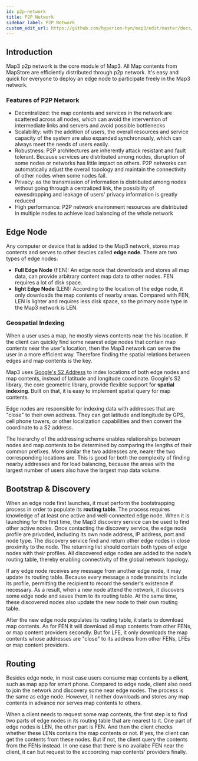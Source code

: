 ```yaml
---
id: p2p-network
title: P2P Network
sidebar_label: P2P Network
custom_edit_url: https://github.com/hyperion-hyn/map3/edit/master/docs/p2p-network.md
---
```


## Introduction

Map3 p2p network is the core module of Map3. All Map contents from MapStore are efficiently distributed through p2p network. It's easy and quick for everyone to deploy an edge node to participate freely in the Map3 network.



### Features of P2P Network

* Decentralized: the map contents and services in the network are scattered across all nodes, which can avoid the intervention of intermediate links and servers and avoid possible bottlenecks
* Scalability: with the addition of users, the overall resources and service capacity of the system are also expanded synchronously, which can always meet the needs of users easily.
* Robustness: P2P architectures are inherently attack resistant and fault tolerant. Because services are distributed among nodes, disruption of some nodes or networks has little impact on others. P2P networks can automatically adjust the overall topology and maintain the connectivity of other nodes when some nodes fail. 
* Privacy: as the transmission of information is distributed among nodes without going through a centralized link, the possibility of eavesdropping and leakage of users' privacy information is greatly reduced
* High performance: P2P network environment resources are distributed in multiple nodes to achieve load balancing of the whole network



## Edge Node

Any computer or device that is added to the Map3 network, stores map contents and serves to other devcies called **edge node**. There are two types of edge nodes:

* **Full Edge Node** (FEN): An edge node that downloads and stores all map data, can provide arbitrary content map data to other nodes. FEN requires a lot of disk space. 
* **light Edge Node** (LEN): According to the location of the edge node, it only downloads the map contents of nearby areas. Compared with FEN, LEN is lighter and requires less disk space, so the primary node type in the Map3 network is LEN.



### Geospatial Indexing

When a user uses a map, he mostly views contents near the his location. If the client can quickly find some nearest edge nodes that contain map contents near the user's location, then the Map3 network can serve the user in a more efficient way. Therefore finding the spatial relations between edges and map contents is the key.

Map3 uses [Google's S2 Address](http://s2geometry.io/devguide/s2cell_hierarchy.html) to index locations of both edge nodes and map contents, instead of latitude and longitude coordinate. Google's S2 library, the core geometric library, provide flexible support for **spatial indexing**. Built on that, it is easy to implement spatial query for map contents. 

Edge nodes are responsible for indexing data with addresses that are "close" to their own address. They can get latitude and longitude by GPS, cell phone towers, or other localization capabilities and then convert the coordinate to a S2 address.

The hierarchy of the addressing scheme enables relationships between nodes and map contents to be determined by comparing the lengths of their common prefixes. More similar the two addresses are, nearer the two corresponding locations are. This is good for both the complexity of finding nearby addresses and for load balancing, because the areas with the largest number of users also have the largest map data volume.



## Bootstrap & Discovery

When an edge node first launches, it must perform the bootstrapping process in order to populate its **routing table**. The process requires knowledge of at least one active and well-connected edge node. When it is launching for the first time, the Map3 discovery service can be used to find other active nodes. Once contacting the discovery service, the edge node profile are privoded, including its own node address, IP address, port and node type. The discovery service find and return other edge nodes in close proximity to the node. The returning list should contain both types of edge nodes with their profiles. All discovered edge nodes are added to the node’s routing table, thereby enabling connectivity of the global network topology.

If any edge node receives any message from another edge node, it may update its routing table. Because every message a node transimits include its profile, permitting the recipient to record the sender's existence if necessary. As a result, when a new node attend the network,  it discovers some edge node and saves them to its routing table. At the same time, these discovered nodes also update the new node to their own routing table.

After the new edge node populates its routing table, it starts to download map contents. As for FEN it will download all map contents from other FENs, or map content providers secondly. But for LFE, it only downloads the map contents whose addresses are "close" to its address from other FENs, LFEs or map content providers.



## Routing

Besides edge node, in most case users consume map contents by a **client**, such as map app for smart phone. Compared to edge node, client also need to join the network and discovery some near edge nodes. The process is the same as edge node. However, it neither downloads and stores any map contents in advance nor serves map contents to others.

When a client needs to request some map contents, the first step is to find two parts of edge nodes in its routing table that are nearest to it. One part of edge nodes is LEN, the other part is FEN. And then the client checks whether these LENs contains the map contents or not. If yes, the client can get the contents from these nodes. But if not, the client query the contents from the FENs instead. In one case that there is no availabe FEN near the client, it can but request to the accoording map contents' providers finally.

